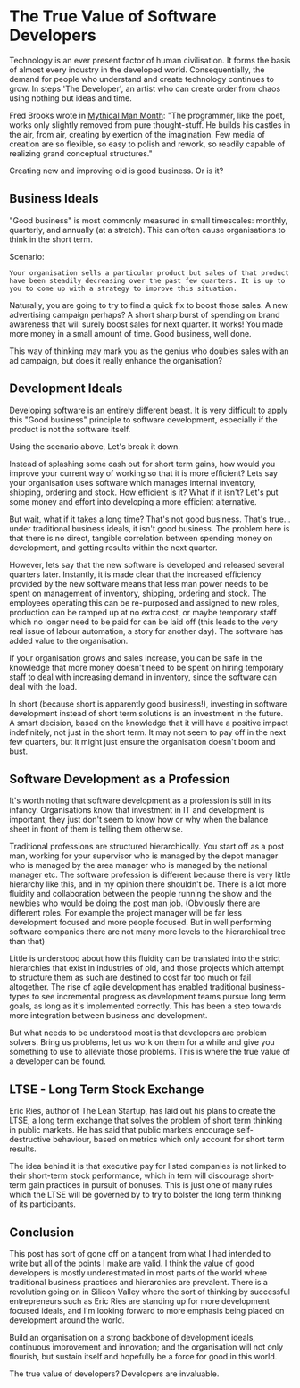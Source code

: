 # The True Value of Software Developers

Technology is an ever present factor of human civilisation. It forms the basis of almost every industry in the developed world. Consequentially, the demand for people who understand and create technology continues to grow. In steps 'The Developer', an artist who can create order from chaos using nothing but ideas and time. 

Fred Brooks wrote in [Mythical Man Month](http://people.apache.org/~acmurthy/WhyIsProgrammingFun.html): "The programmer, like the poet, works only slightly removed from pure thought-stuff. He builds his castles in the air, from air, creating by exertion of the imagination. Few media of creation are so flexible, so easy to polish and rework, so readily capable of realizing grand conceptual structures."

Creating new and improving old is good business. Or is it? 

## Business Ideals

"Good business" is most commonly measured in small timescales: monthly, quarterly, and annually (at a stretch). This can often cause organisations to think in the short term. 

Scenario:
    
    Your organisation sells a particular product but sales of that product have been steadily decreasing over the past few quarters. It is up to you to come up with a strategy to improve this situation.

Naturally, you are going to try to find a quick fix to boost those sales. A new advertising campaign perhaps? A short sharp burst of spending on brand awareness that will surely boost sales for next quarter. It works! You made more money in a small amount of time. Good business, well done.

This way of thinking may mark you as the genius who doubles sales with an ad campaign, but does it really enhance the organisation?

## Development Ideals

Developing software is an entirely different beast. It is very difficult to apply this "Good business" principle to software development, especially if the product is not the software itself.

Using the scenario above, Let's break it down. 

Instead of splashing some cash out for short term gains, how would you improve your current way of working so that it is more efficient? Lets say your organisation uses software which manages internal inventory, shipping, ordering and stock. How efficient is it? What if it isn't? Let's put some money and effort into developing a more efficient alternative. 

But wait, what if it takes a long time? That's not good business. That's true... under traditional business ideals, it isn't good business. The problem here is that there is no direct, tangible correlation between spending money on development, and getting results within the next quarter.

However, lets say that the new software is developed and released several quarters later. Instantly, it is made clear that the increased efficiency provided by the new software means that less man power needs to be spent on management of inventory, shipping, ordering and stock. The employees operating this can be re-purposed and assigned to new roles, production can be ramped up at no extra cost, or maybe temporary staff which no longer need to be paid for can be laid off (this leads to the very real issue of labour automation, a story for another day). The software has added value to the organisation. 

If your organisation grows and sales increase, you can be safe in the knowledge that more money doesn't need to be spent on hiring temporary staff to deal with increasing demand in inventory, since the software can deal with the load.

In short (because short is apparently good business!), investing in software development instead of short term solutions is an investment in the future. A smart decision, based on the knowledge that it will have a positive impact indefinitely, not just in the short term. It may not seem to pay off in the next few quarters, but it might just ensure the organisation doesn't boom and bust.

## Software Development as a Profession

It's worth noting that software development as a profession is still in its infancy. Organisations know that investment in IT and development is important, they just don't seem to know how or why when the balance sheet in front of them is telling them otherwise. 

Traditional professions are structured hierarchically. You start off as a post man, working for your supervisor who is managed by the depot manager who is managed by the area manager who is managed by the national manager etc. The software profession is different because there is very little hierarchy like this, and in my opinion there shouldn't be. There is a lot more fluidity and collaboration between the people running the show and the newbies who would be doing the post man job. (Obviously there are different roles. For example the project manager will be far less development focused and more people focused. But in well performing software companies there are not many more levels to the hierarchical tree than that)

Little is understood about how this fluidity can be translated into the strict hierarchies that exist in industries of old, and those projects which attempt to structure them as such are destined to cost far too much or fail altogether. The rise of agile development has enabled traditional business-types to see incremental progress as development teams pursue long term goals, as long as it's implemented correctly. This has been a step towards more integration between business and development.

But what needs to be understood most is that developers are problem solvers. Bring us problems, let us work on them for a while and give you something to use to alleviate those problems. This is where the true value of a developer can be found. 

## LTSE - Long Term Stock Exchange

Eric Ries, author of The Lean Startup, has laid out his plans to create the LTSE, a long term exchange that solves the problem of short term thinking in public markets. He has said that public markets encourage self-destructive behaviour, based on metrics which only account for short term results.

The idea behind it is that executive pay for listed companies is not linked to their short-term stock performance, which in tern will discourage short-term gain practices in pursuit of bonuses. This is just one of many rules which the LTSE will be governed by to try to bolster the long term thinking of its participants.

## Conclusion

This post has sort of gone off on a tangent from what I had intended to write but all of the points I make are valid. I think the value of good developers is mostly underestimated in most parts of the world where traditional business practices and hierarchies are prevalent. There is a revolution going on in Silicon Valley where the sort of thinking by successful entrepreneurs such as Eric Ries are standing up for more development focused ideals, and I'm looking forward to more emphasis being placed on development around the world.

Build an organisation on a strong backbone of development ideals, continuous improvement and innovation; and the organisation will not only flourish, but sustain itself and hopefully be a force for good in this world. 

The true value of developers? Developers are invaluable.